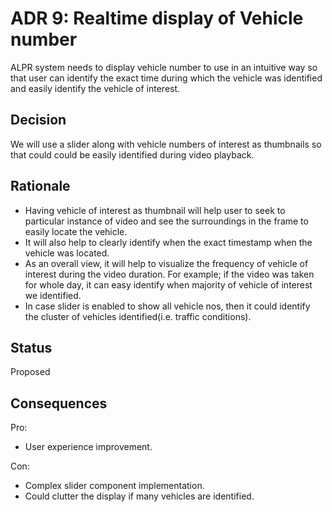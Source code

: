 # ADR 9: Realtime display of Vehicle number

ALPR system needs to display vehicle number to use in an intuitive way so that user can identify the exact time during which the vehicle was identified and easily identify the vehicle of interest.

## Decision 

We will use a slider along with vehicle numbers of interest as thumbnails so that could could be easily identified during video playback.

## Rationale 

- Having vehicle of interest as thumbnail will help user to seek to particular instance of video and see the surroundings in the frame to easily locate the vehicle.
- It will also help to clearly identify when the exact timestamp when the vehicle was located.
- As an overall view, it will help to visualize the frequency of vehicle of interest during the video duration. For example; if the video was taken for whole day, it can easy identify when majority of vehicle of interest we identified.
- In case slider is enabled to show all vehicle nos, then it could identify the cluster of vehicles identified(i.e. traffic conditions).

## Status

Proposed

## Consequences

Pro:

- User experience improvement.

Con:

- Complex slider component implementation.
- Could clutter the display if many vehicles are identified.